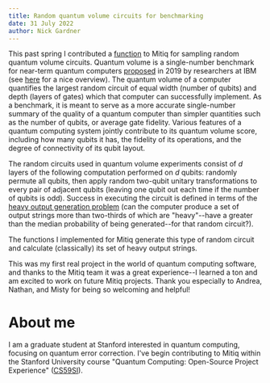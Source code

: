 ```yaml
---
title: Random quantum volume circuits for benchmarking
date: 31 July 2022
author: Nick Gardner
---
```


This past spring I contributed a
[function](https://mitiq.readthedocs.io/en/stable/apidoc.html?highlight=volume#module-mitiq.benchmarks.quantum_volume_circuits)
to Mitiq for sampling random quantum volume circuits. Quantum volume is
a single-number benchmark for near-term quantum computers
[proposed](https://arxiv.org/abs/1811.12926)
in 2019 by researchers at IBM (see
[here](https://pennylane.ai/qml/demos/quantum_volume.html)
for a nice overview). The quantum volume of a computer quantifies the largest
random circuit of equal width (number of qubits) and depth (layers of gates)
which that computer can successfully implement.
As a benchmark, it is meant to serve as a more
accurate single-number summary of the quality of a quantum computer than simpler
quantities such as the number of qubits, or average gate fidelity.
Various features of a quantum computing system jointly contribute to its quantum volume
score, including how many qubits it has, the fidelity of its operations,
and the degree of connectivity of its qubit layout.

The random circuits used in quantum volume experiments consist of
*d* layers of the following computation performed on *d* qubits:
randomly permute all qubits, then apply random
two-qubit unitary transformations to every pair of adjacent qubits (leaving one
qubit out each time if the number of qubits is odd). Success in executing the
circuit is defined in terms of the
[heavy output generation problem](https://arxiv.org/abs/1612.05903)
(can the computer produce a set of output strings more than two-thirds
of which are "heavy"--have a greater than the median probability of
being generated--for that random circuit?).

The functions I implemented for Mitiq generate this type of random circuit
and calculate (classically) its set of heavy output strings.

This was my first real project in the world of quantum
computing software, and thanks to the Mitiq team it was a great experience--I
learned a ton and am excited to work on future Mitiq projects.
Thank you especially to Andrea, Nathan, and Misty for being so welcoming and
helpful!


# About me
I am a graduate student at Stanford interested in quantum computing,
focusing on quantum error correction. I've begin contributing to Mitiq within the Stanford University course "Quantum Computing: Open-Source Project Experience" ([CS59SI](https://bulletin.stanford.edu/courses/2232631)).
